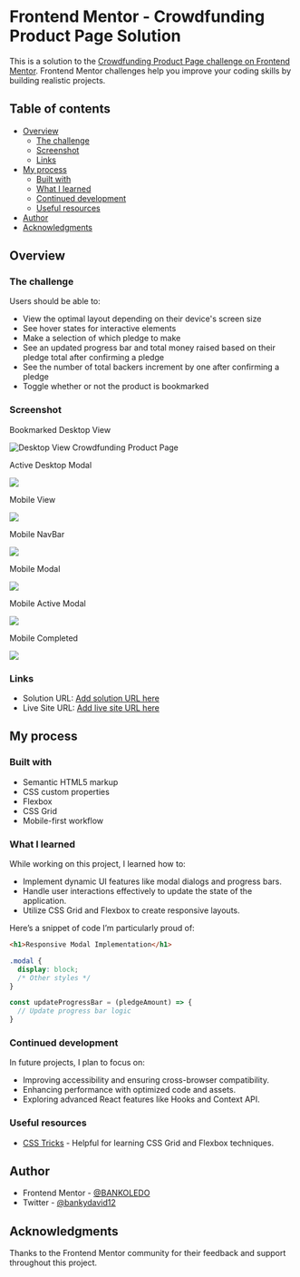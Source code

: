 # Frontend Mentor - Crowdfunding Product Page Solution

This is a solution to the [Crowdfunding Product Page challenge on Frontend Mentor](https://www.frontendmentor.io/challenges/crowdfunding-product-page-7uvcZe7ZR). Frontend Mentor challenges help you improve your coding skills by building realistic projects.

## Table of contents

- [Overview](#overview)
  - [The challenge](#the-challenge)
  - [Screenshot](#screenshot)
  - [Links](#links)
- [My process](#my-process)
  - [Built with](#built-with)
  - [What I learned](#what-i-learned)
  - [Continued development](#continued-development)
  - [Useful resources](#useful-resources)
- [Author](#author)
- [Acknowledgments](#acknowledgments)

## Overview

### The challenge

Users should be able to:

- View the optimal layout depending on their device's screen size
- See hover states for interactive elements
- Make a selection of which pledge to make
- See an updated progress bar and total money raised based on their pledge total after confirming a pledge
- See the number of total backers increment by one after confirming a pledge
- Toggle whether or not the product is bookmarked

### Screenshot

Bookmarked Desktop View 

![Desktop View Crowdfunding Product Page](./images/Macbook-Air-127.0.0.1%20(2).png)

Active Desktop Modal 

![](./images/Macbook-Air-127.0.0.1%20(3).png)


Mobile View 

![](./images/iPhone-13-PRO-127.0.0.1%20(3).png
)

Mobile NavBar 

![](./images/iPhone-13-PRO-127.0.0.1%20(4).png)

Mobile Modal

![](./images/iPhone-13-PRO-127.0.0.1%20(5).png)

Mobile Active Modal 

![](./images/iPhone-13-PRO-127.0.0.1%20(6).png)

Mobile Completed 

![](./images/iPhone-13-PRO-127.0.0.1%20(7).png)

### Links

- Solution URL: [Add solution URL here](https://your-solution-url.com)
- Live Site URL: [Add live site URL here](https://your-live-site-url.com)

## My process

### Built with

- Semantic HTML5 markup
- CSS custom properties
- Flexbox
- CSS Grid
- Mobile-first workflow

### What I learned

While working on this project, I learned how to:

- Implement dynamic UI features like modal dialogs and progress bars.
- Handle user interactions effectively to update the state of the application.
- Utilize CSS Grid and Flexbox to create responsive layouts.

Here’s a snippet of code I’m particularly proud of:

```html
<h1>Responsive Modal Implementation</h1>
```
```css
.modal {
  display: block;
  /* Other styles */
}
```
```js
const updateProgressBar = (pledgeAmount) => {
  // Update progress bar logic
}
```

### Continued development

In future projects, I plan to focus on:

- Improving accessibility and ensuring cross-browser compatibility.
- Enhancing performance with optimized code and assets.
- Exploring advanced React features like Hooks and Context API.

### Useful resources

- [CSS Tricks](https://css-tricks.com/) - Helpful for learning CSS Grid and Flexbox techniques.

## Author

- Frontend Mentor - [@BANKOLEDO](https://www.frontendmentor.io/profile/BANKOLEDO)
- Twitter - [@bankydavid12](https://www.twitter.com/bankydavid12)

## Acknowledgments

Thanks to the Frontend Mentor community for their feedback and support throughout this project.